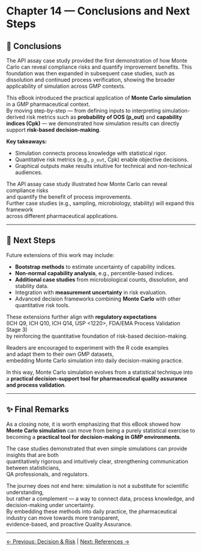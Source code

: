 # Chapter 14 — Conclusions and Next Steps

## 📌 Conclusions

The API assay case study provided the first demonstration of how Monte Carlo can reveal compliance risks and quantify improvement benefits. This foundation was then expanded in subsequent case studies, such as dissolution and continued process verification, showing the broader applicability of simulation across GMP contexts.

This eBook introduced the practical application of **Monte Carlo simulation** in a GMP pharmaceutical context.  
By moving step-by-step — from defining inputs to interpreting simulation-derived risk metrics such as **probability of OOS (p_out)** and **capability indices (Cpk)** — we demonstrated how simulation results can directly support **risk-based decision-making**.

**Key takeaways:**
- Simulation connects process knowledge with statistical rigor.
- Quantitative risk metrics (e.g., `p_out`, Cpk) enable objective decisions.
- Graphical outputs make results intuitive for technical and non-technical audiences.

The API assay case study illustrated how Monte Carlo can reveal compliance risks  
and quantify the benefit of process improvements.  
Further case studies (e.g., sampling, microbiology, stability) will expand this framework  
across different pharmaceutical applications.

---

## 🚀 Next Steps
Future extensions of this work may include:
- **Bootstrap methods** to estimate uncertainty of capability indices.
- **Non-normal capability analysis**, e.g., percentile-based indices.
- **Additional case studies** from microbiological counts, dissolution, and stability data.
- Integration with **measurement uncertainty** in risk evaluation.
- Advanced decision frameworks combining **Monte Carlo** with other quantitative risk tools.

These extensions further align with **regulatory expectations**  
(ICH Q9, ICH Q10, ICH Q14, USP <1220>, FDA/EMA Process Validation Stage 3)  
by reinforcing the quantitative foundation of risk-based decision-making.

Readers are encouraged to experiment with the R code examples  
and adapt them to their own GMP datasets,  
embedding Monte Carlo simulation into daily decision-making practice.

In this way, Monte Carlo simulation evolves from a statistical technique into a **practical decision-support tool for pharmaceutical quality assurance and process validation**.

---

## ✨ Final Remarks

As a closing note, it is worth emphasizing that this eBook showed how **Monte Carlo simulation** can move from being a purely statistical exercise to becoming a **practical tool for decision-making in GMP environments**.  

The case studies demonstrated that even simple simulations can provide insights that are both  
quantitatively rigorous and intuitively clear, strengthening communication between statisticians,  
QA professionals, and regulators.  

The journey does not end here: simulation is not a substitute for scientific understanding,  
but rather a complement — a way to connect data, process knowledge, and decision-making under uncertainty.  
By embedding these methods into daily practice, the pharmaceutical industry can move towards more transparent,  
evidence-based, and proactive Quality Assurance.  

---

[← Previous: Decision & Risk](chapter12_decision-risk.md) | [Next: References →](chapter14_references.md)
